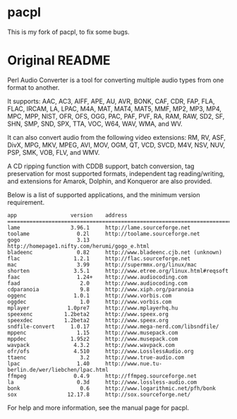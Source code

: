 pacpl
=====

This is my fork of pacpl, to fix some bugs.

Original README
===============

Perl Audio Converter is a tool for converting multiple audio types from
one format to another.

It supports: AAC, AC3, AIFF, APE, AU, AVR, BONK, CAF, CDR, FAP, FLA,
FLAC, IRCAM, LA, LPAC, M4A, MAT, MAT4, MAT5, MMF, MP2, MP3, MP4, MPC,
MPP, NIST, OFR, OFS, OGG, PAC, PAF, PVF, RA, RAM, RAW, SD2, SF, SHN,
SMP, SND, SPX, TTA, VOC, W64, WAV, WMA, and WV.

It can also convert audio from the following video extensions: RM, RV,
ASF, DivX, MPG, MKV, MPEG, AVI, MOV, OGM, QT, VCD, SVCD, M4V, NSV,
NUV, PSP, SMK, VOB, FLV, and WMV.

A CD ripping function with CDDB support, batch conversion, tag
preservation for most supported formats, independent tag
reading/writing, and extensions for Amarok, Dolphin, and Konqueror are
also provided.

Below is a list of supported applications, and the minimum version
requirement.

    app                 version    address
    ========================================================================
    lame                3.96.1     http://lame.sourceforge.net
    toolame               0.2l     http://toolame.sourceforge.net
    gogo                  3.13     http://homepage1.nifty.com/herumi/gogo_e.html
    bladeenc              0.82     http://www.bladeenc.cjb.net (unknown)
    flac                 1.2.1     http://flac.sourceforge.net
    mac                   3.99     http://supermmx.org/linux/mac
    shorten              3.5.1     http://www.etree.org/linux.html#reqsoft
    faac                  1.24+    http://www.audiocoding.com
    faad                   2.0     http://www.audiocoding.com
    cdparanoia             9.8     http://www.xiph.org/paranoia
    oggenc               1.0.1     http://www.vorbis.com
    oggdec                 1.0     http://www.vorbis.com
    mplayer            1.0pre7     http://www.mplayerhq.hu
    speexenc          1.2beta2     http://www.speex.org
    speexdec          1.2beta2     http://www.speex.org
    sndfile-convert     1.0.17     http://www.mega-nerd.com/libsndfile/
    mppenc                1.15     http://www.musepack.com
    mppdec              1.95z2     http://www.musepack.com
    wavpack              4.3.2     http://www.wavpack.com
    ofr/ofs              4.510     http://www.LosslessAudio.org
    ttaenc                 3.2     http://www.true-audio.com
    lpac                  1.40     http://www.nue.tu-berlin.de/wer/liebchen/lpac.html
    ffmpeg               0.4.9     http://ffmpeg.sourceforge.net
    la                    0.3d     http://www.lossless-audio.com
    bonk                   0.6     http://www.logarithmic.net/pfh/bonk
    sox                12.17.8     http://sox.sourceforge.net/

For help and more information, see the manual page for pacpl.

